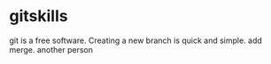 # gitskills

git is a free software.
Creating a new branch is quick and simple.
add merge.
another person


